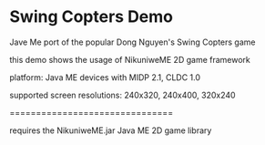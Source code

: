 # Swing Copters Demo

Jave Me port of the popular Dong Nguyen's Swing Copters game

this demo shows the usage of NikuniweME 2D game framework

platform: Java ME devices with MIDP 2.1, CLDC 1.0

supported screen resolutions: 240x320, 240x400, 320x240

===============================

requires the NikuniweME.jar Java ME 2D game library
